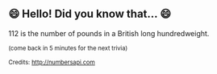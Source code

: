 ## 😄 Hello! Did you know that... 😄
112 is the number of pounds in a British long hundredweight.

<sup>(come back in 5 minutes for the next trivia)</sup>


<sup>Credits: http://numbersapi.com</sup>
